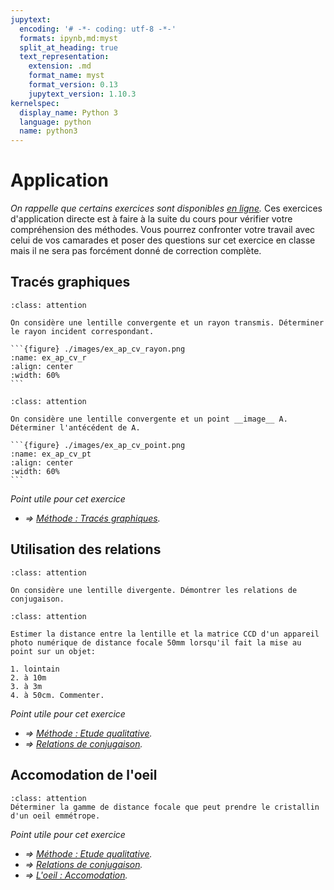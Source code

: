 ```yaml
---
jupytext:
  encoding: '# -*- coding: utf-8 -*-'
  formats: ipynb,md:myst
  split_at_heading: true
  text_representation:
    extension: .md
    format_name: myst
    format_version: 0.13
    jupytext_version: 1.10.3
kernelspec:
  display_name: Python 3
  language: python
  name: python3
---
```

# Application
_On rappelle que certains exercices sont disponibles [en ligne](https://moodlecpge.stanislas.fr/course/view.php?id=2&section=1)._
Ces exercices d'application directe est à faire à la suite du cours pour vérifier votre compréhension des méthodes. Vous pourrez confronter votre travail avec celui de vos camarades et poser des questions sur cet exercice en classe mais il ne sera pas forcément donné de correction complète.

## Tracés graphiques
````{admonition} Exercice 
:class: attention

On considère une lentille convergente et un rayon transmis. Déterminer le rayon incident correspondant.

```{figure} ./images/ex_ap_cv_rayon.png
:name: ex_ap_cv_r
:align: center
:width: 60%
```
````

````{admonition} Exercice 
:class: attention

On considère une lentille convergente et un point __image__ A. Déterminer l'antécédent de A.

```{figure} ./images/ex_ap_cv_point.png
:name: ex_ap_cv_pt
:align: center
:width: 60%
```
````

_Point utile pour cet exercice_
* _$\Longrightarrow$ [Méthode : Tracés graphiques](traces_gr)._

## Utilisation des relations
````{admonition} Exercice 
:class: attention

On considère une lentille divergente. Démontrer les relations de conjugaison.
````


````{admonition} Exercice 
:class: attention

Estimer la distance entre la lentille et la matrice CCD d'un appareil photo numérique de distance focale 50mm lorsqu'il fait la mise au point sur un objet:

1. lointain
2. à 10m
3. à 3m
4. à 50cm. Commenter. 
````

_Point utile pour cet exercice_
* _$\Longrightarrow$ [Méthode : Etude qualitative](lentille_qu)._
* _$\Longrightarrow$ [Relations de conjugaison](conjugaison)._


## Accomodation de l'oeil
````{admonition} Exercice 
:class: attention
Déterminer la gamme de distance focale que peut prendre le cristallin d'un oeil emmétrope.
````

_Point utile pour cet exercice_
* _$\Longrightarrow$ [Méthode : Etude qualitative](lentille_qu)._
* _$\Longrightarrow$ [Relations de conjugaison](conjugaison)._
* _$\Longrightarrow$ [L'oeil : Accomodation](oeil_acco)._
